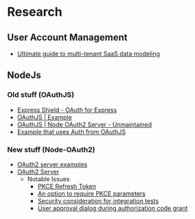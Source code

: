 # Research

## User Account Management

- [Ultimate guide to multi-tenant SaaS data modeling]((https://www.flightcontrol.dev/blog/ultimate-guide-to-multi-tenant-saas-data-modeling))

## NodeJs

### Old stuff (OAuthJS)

- [Express Shield - OAuth for Express](https://github.com/14gasher/express-shield)
- [OAuthJS | Example](https://github.com/14gasher/oauth-example)
- [OAuthJS | Node OAuth2 Server - Unmaintained](https://github.com/oauthjs/node-oauth2-server)
- [Example that uses Auth from OAuthJS](https://github.com/foundersandcoders/open-tourism-platform)

### New stuff (Node-OAuth2)

- [OAuth2 server examples](https://github.com/node-oauth/node-oauth2-server-examples)
- [OAuth2 Server](https://github.com/node-oauth/node-oauth2-server)
  - Notable Issues
    - [PKCE Refresh Token](https://github.com/node-oauth/node-oauth2-server/issues/288)
    - [An option to require PKCE parameters](https://github.com/node-oauth/node-oauth2-server/issues/179)
    - [Security consideration for integration tests](https://github.com/node-oauth/node-oauth2-server/issues/65)
    - [User approval dialog during authorization code grant](https://github.com/node-oauth/node-oauth2-server/issues/65)
